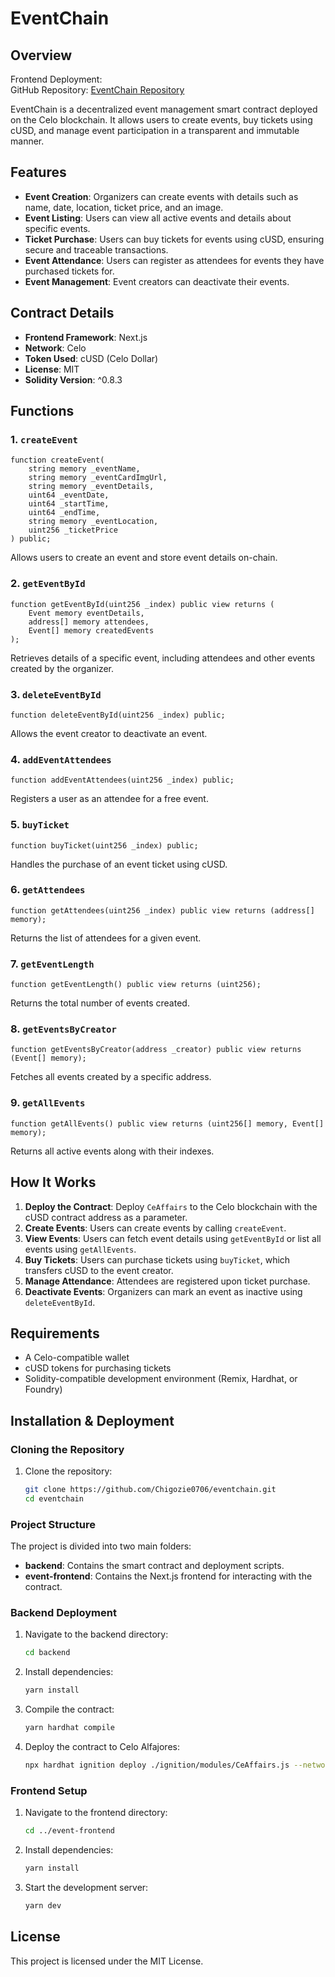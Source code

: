 # EventChain

## Overview

Frontend Deployment:  
GitHub Repository: [EventChain Repository](https://github.com/Chigozie0706/eventchain)

EventChain is a decentralized event management smart contract deployed on the Celo blockchain. It allows users to create events, buy tickets using cUSD, and manage event participation in a transparent and immutable manner.

## Features

- **Event Creation**: Organizers can create events with details such as name, date, location, ticket price, and an image.
- **Event Listing**: Users can view all active events and details about specific events.
- **Ticket Purchase**: Users can buy tickets for events using cUSD, ensuring secure and traceable transactions.
- **Event Attendance**: Users can register as attendees for events they have purchased tickets for.
- **Event Management**: Event creators can deactivate their events.

## Contract Details

- **Frontend Framework**: Next.js
- **Network**: Celo
- **Token Used**: cUSD (Celo Dollar)
- **License**: MIT
- **Solidity Version**: ^0.8.3

## Functions

### 1. `createEvent`

```solidity
function createEvent(
    string memory _eventName,
    string memory _eventCardImgUrl,
    string memory _eventDetails,
    uint64 _eventDate,
    uint64 _startTime,
    uint64 _endTime,
    string memory _eventLocation,
    uint256 _ticketPrice
) public;
```

Allows users to create an event and store event details on-chain.

### 2. `getEventById`

```solidity
function getEventById(uint256 _index) public view returns (
    Event memory eventDetails,
    address[] memory attendees,
    Event[] memory createdEvents
);
```

Retrieves details of a specific event, including attendees and other events created by the organizer.

### 3. `deleteEventById`

```solidity
function deleteEventById(uint256 _index) public;
```

Allows the event creator to deactivate an event.

### 4. `addEventAttendees`

```solidity
function addEventAttendees(uint256 _index) public;
```

Registers a user as an attendee for a free event.

### 5. `buyTicket`

```solidity
function buyTicket(uint256 _index) public;
```

Handles the purchase of an event ticket using cUSD.

### 6. `getAttendees`

```solidity
function getAttendees(uint256 _index) public view returns (address[] memory);
```

Returns the list of attendees for a given event.

### 7. `getEventLength`

```solidity
function getEventLength() public view returns (uint256);
```

Returns the total number of events created.

### 8. `getEventsByCreator`

```solidity
function getEventsByCreator(address _creator) public view returns (Event[] memory);
```

Fetches all events created by a specific address.

### 9. `getAllEvents`

```solidity
function getAllEvents() public view returns (uint256[] memory, Event[] memory);
```

Returns all active events along with their indexes.

## How It Works

1. **Deploy the Contract**: Deploy `CeAffairs` to the Celo blockchain with the cUSD contract address as a parameter.
2. **Create Events**: Users can create events by calling `createEvent`.
3. **View Events**: Users can fetch event details using `getEventById` or list all events using `getAllEvents`.
4. **Buy Tickets**: Users can purchase tickets using `buyTicket`, which transfers cUSD to the event creator.
5. **Manage Attendance**: Attendees are registered upon ticket purchase.
6. **Deactivate Events**: Organizers can mark an event as inactive using `deleteEventById`.

## Requirements

- A Celo-compatible wallet
- cUSD tokens for purchasing tickets
- Solidity-compatible development environment (Remix, Hardhat, or Foundry)

## Installation & Deployment

### Cloning the Repository

1. Clone the repository:
   ```sh
   git clone https://github.com/Chigozie0706/eventchain.git
   cd eventchain
   ```

### Project Structure

The project is divided into two main folders:

- **backend**: Contains the smart contract and deployment scripts.
- **event-frontend**: Contains the Next.js frontend for interacting with the contract.

### Backend Deployment

1. Navigate to the backend directory:
   ```sh
   cd backend
   ```
2. Install dependencies:
   ```sh
   yarn install
   ```
3. Compile the contract:
   ```sh
   yarn hardhat compile
   ```
4. Deploy the contract to Celo Alfajores:
   ```sh
   npx hardhat ignition deploy ./ignition/modules/CeAffairs.js --network celo_alfajores
   ```

### Frontend Setup

1. Navigate to the frontend directory:
   ```sh
   cd ../event-frontend
   ```
2. Install dependencies:
   ```sh
   yarn install
   ```
3. Start the development server:
   ```sh
   yarn dev
   ```

## License

This project is licensed under the MIT License.
